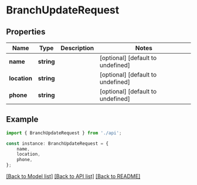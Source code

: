 # BranchUpdateRequest


## Properties

Name | Type | Description | Notes
------------ | ------------- | ------------- | -------------
**name** | **string** |  | [optional] [default to undefined]
**location** | **string** |  | [optional] [default to undefined]
**phone** | **string** |  | [optional] [default to undefined]

## Example

```typescript
import { BranchUpdateRequest } from './api';

const instance: BranchUpdateRequest = {
    name,
    location,
    phone,
};
```

[[Back to Model list]](../README.md#documentation-for-models) [[Back to API list]](../README.md#documentation-for-api-endpoints) [[Back to README]](../README.md)
